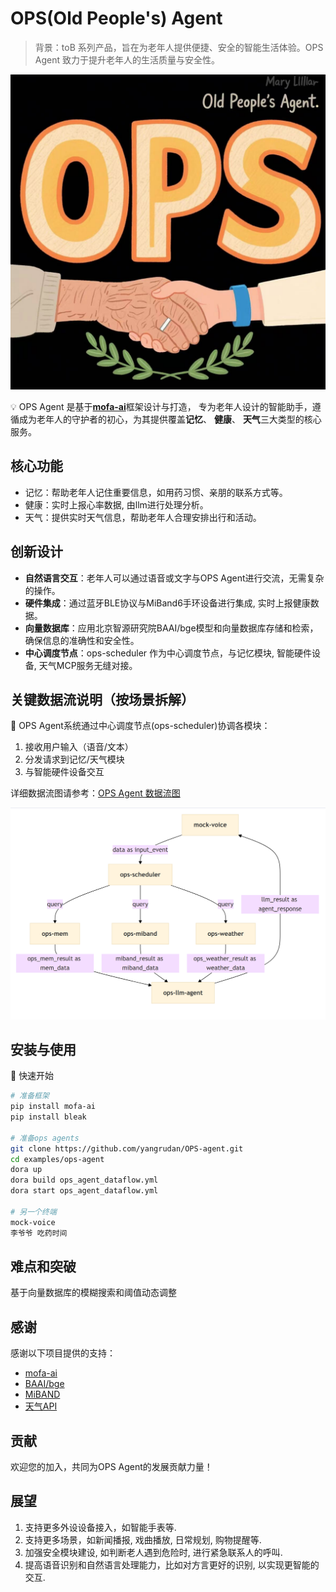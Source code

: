 # OPS(Old People's) Agent

> 背景：toB 系列产品，旨在为老年人提供便捷、安全的智能生活体验。OPS Agent 致力于提升老年人的生活质量与安全性。
>
![logo](./docs/ops-logo.jpg)

💡 OPS Agent 是基于[**mofa-ai**](https://github.com/mofa-org/mofa)框架设计与打造， 专为老年人设计的智能助手，遵循成为老年人的守护者的初心，为其提供覆盖**记忆**、 **健康**、 **天气**三大类型的核心服务。

## 核心功能

- 记忆：帮助老年人记住重要信息，如用药习惯、亲朋的联系方式等。
- 健康：实时上报心率数据, 由llm进行处理分析。
- 天气：提供实时天气信息，帮助老年人合理安排出行和活动。

## 创新设计

- **自然语言交互**：老年人可以通过语音或文字与OPS Agent进行交流，无需复杂的操作。
- **硬件集成**：通过蓝牙BLE协议与MiBand6手环设备进行集成, 实时上报健康数据。
- **向量数据库**：应用北京智源研究院BAAI/bge模型和向量数据库存储和检索，确保信息的准确性和安全性。
- **中心调度节点**：ops-scheduler 作为中心调度节点，与记忆模块, 智能硬件设备, 天气MCP服务无缝对接。

## 关键数据流说明（按场景拆解）

🌳 OPS Agent系统通过中心调度节点(ops-scheduler)协调各模块：

1. 接收用户输入（语音/文本）
2. 分发请求到记忆/天气模块
3. 与智能硬件设备交互

详细数据流图请参考：[OPS Agent 数据流图](./examples/ops-agent/ops_agent_dataflow-graph.html)

![OPS Agent 数据流图](./docs/dataflow.png)

## 安装与使用

🚀 快速开始

```bash
# 准备框架
pip install mofa-ai
pip install bleak

# 准备ops agents
git clone https://github.com/yangrudan/OPS-agent.git
cd examples/ops-agent
dora up
dora build ops_agent_dataflow.yml
dora start ops_agent_dataflow.yml

# 另一个终端
mock-voice
李爷爷 吃药时间
```

## 难点和突破

基于向量数据库的模糊搜索和阈值动态调整

## 感谢

感谢以下项目提供的支持：

- [mofa-ai](https://github.com/mofa-org/mofa)
- [BAAI/bge](https://huggingface.co/BAAI/bge-small-zh)
- [MiBAND](https://github.com/mengxin239/miband4-heartrate)
- [天气API](https://www.apispace.com/)

## 贡献

欢迎您的加入，共同为OPS Agent的发展贡献力量！

## 展望

1. 支持更多外设设备接入，如智能手表等.
2. 支持更多场景，如新闻播报, 戏曲播放, 日常规划, 购物提醒等.
3. 加强安全模块建设, 如判断老人遇到危险时, 进行紧急联系人的呼叫.
4. 提高语音识别和自然语言处理能力，比如对方言更好的识别, 以实现更智能的交互.
